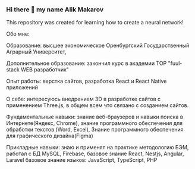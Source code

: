 ### Hi there 👋 my name Alik Makarov
This repository was created for learning how to create a neural network!

 Обо мне:

Образование: высшее экономическое Оренбургский Государственный Аграрный Университет,

Дополнительное образование: закончил курс в академии ТОР "fuul-stack WEB разработчик"

Опыт работы: верстка сайтов, разработка React и React Native приложений

О себе: интересуюсь внедрением 3D в разработке сайтов с применением Three.js, в общем всем что связано с созданием сайтов.

Фундаментальные навыки:
знание веб-браузеров и навыки поиска в Интернете(Яндекс, Chrome),
знание программного обеспечения для обработки текстов (Word, Excel),
Знание программного обеспечения для графического дизайна(Figma)

Прикладные навыки:
знаю и применял на практике методологию БЭМ,
работал с БД MySQL, Firebase,
базовое знание React, Nestjs, Angular, Laravel
базовое знание языков: JavaScript, TypeScript, PHP
<!--
**Jaguar56/Jaguar56** is a ✨ _special_ ✨ repository because its `README.md` (this file) appears on your GitHub profile.

Here are some ideas to get you started:

- 🔭 I’m currently working on ...
- 🌱 I’m currently learning ...
- 👯 I’m looking to collaborate on ...
- 🤔 I’m looking for help with ...
- 💬 Ask me about ...
- 📫 How to reach me: ...
- 😄 Pronouns: ...
- ⚡ Fun fact: ...
-->
